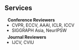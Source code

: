 ## Services

<h4 style="margin:0 10px 0;">Conference Reviewers</h4>

<ul style="margin:0 0 5px;">
  <li>CVPR, ECCV, AAAI, ICLR, ICCV</li>
  <li>SIGGRAPH Asia, NeurIPSW</li>
</ul>

<h4 style="margin:0 10px 0;">Journal Reviewers</h4>

<ul style="margin:0 0 20px;">
  <li>IJCV, CVIU</li>
</ul>